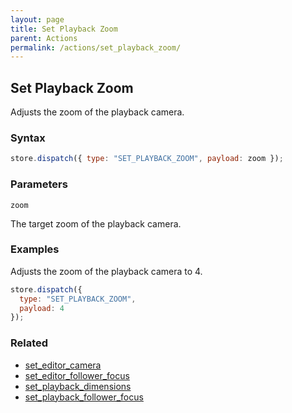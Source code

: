 ```yaml
---
layout: page
title: Set Playback Zoom
parent: Actions
permalink: /actions/set_playback_zoom/
---
```


## Set Playback Zoom

Adjusts the zoom of the playback camera.

### Syntax

```js
store.dispatch({ type: "SET_PLAYBACK_ZOOM", payload: zoom });
```

### Parameters

`zoom`

The target zoom of the playback camera.

### Examples

Adjusts the zoom of the playback camera to 4.

```js
store.dispatch({
  type: "SET_PLAYBACK_ZOOM",
  payload: 4
});
```

### Related

- [set_editor_camera](./set_editor_camera.md)
- [set_editor_follower_focus](./set_editor_follower_focus.md)
- [set_playback_dimensions](./set_playback_dimensions.md)
- [set_playback_follower_focus](./set_playback_follower_focus.md)
